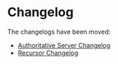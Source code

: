 # Changelog

The changelogs have been moved:

  * [Authoritative Server Changelog](https://doc.powerdns.com/authoritative/changelog/4.0.html)
  * [Recursor Changelog](https://doc.powerdns.com/recursor/changelog/4.0.html)
